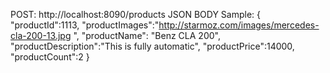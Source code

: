 POST: http://localhost:8090/products
JSON BODY Sample:
{
"productId":1113,
"productImages":"http://starmoz.com/images/mercedes-cla-200-13.jpg ",
"productName": "Benz CLA 200",
"productDescription":"This is fully automatic",
"productPrice":14000,
"productCount":2
}
